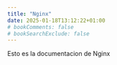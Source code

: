```yaml
---
title: "Nginx"
date: 2025-01-18T13:12:22+01:00
# bookComments: false
# bookSearchExclude: false
---
```

Esto es la documentacion de Nginx